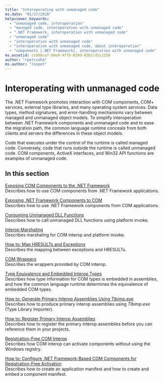 ```yaml
---
title: "Interoperating with unmanaged code"
ms.date: "01/17/2018"
helpviewer_keywords: 
  - "unmanaged code, interoperation"
  - "managed code, interoperation with unmanaged code"
  - ".NET Framework, interoperation with unmanaged code"
  - "unmanaged code"
  - "interoperation with unmanaged code"
  - "interoperation with unmanaged code, about interoperation"
  - "components [.NET Framework], interoperation with unmanaged code"
ms.assetid: ccb68ce7-b0e9-4ffb-839d-03b1cd2c1258
author: "rpetrusha"
ms.author: "ronpet"
---
```

# Interoperating with unmanaged code

The .NET Framework promotes interaction with COM components, COM+ services, external type libraries, and many operating system services. Data types, method signatures, and error-handling mechanisms vary between managed and unmanaged object models. To simplify interoperation between .NET Framework components and unmanaged code and to ease the migration path, the common language runtime conceals from both clients and servers the differences in these object models.

Code that executes under the control of the runtime is called managed code. Conversely, code that runs outside the runtime is called unmanaged code. COM components, ActiveX interfaces, and Win32 API functions are examples of unmanaged code.

## In this section

[Exposing COM Components to the .NET Framework](exposing-com-components.md)  
Describes how to use COM components from .NET Framework applications.

[Exposing .NET Framework Components to COM](exposing-dotnet-components-to-com.md)  
Describes how to use .NET Framework components from COM applications.

[Consuming Unmanaged DLL Functions](consuming-unmanaged-dll-functions.md)  
Describes how to call unmanaged DLL functions using platform invoke.

[Interop Marshaling](interop-marshaling.md)  
Describes marshaling for COM interop and platform invoke.

[How to: Map HRESULTs and Exceptions](how-to-map-hresults-and-exceptions.md)  
Describes the mapping between exceptions and HRESULTs.

[COM Wrappers](com-wrappers.md)  
Describes the wrappers provided by COM interop.

[Type Equivalence and Embedded Interop Types](type-equivalence-and-embedded-interop-types.md)  
Describes how type information for COM types is embedded in assemblies, and how the common language runtime determines the equivalence of embedded COM types.

[How to: Generate Primary Interop Assemblies Using Tlbimp.exe](how-to-generate-primary-interop-assemblies-using-tlbimp-exe.md)  
Describes how to produce primary interop assemblies using *Tlbimp.exe* (Type Library Importer).

[How to: Register Primary Interop Assemblies](how-to-register-primary-interop-assemblies.md)  
Describes how to register the primary interop assemblies before you can reference them in your projects.

[Registration-Free COM Interop](registration-free-com-interop.md)  
Describes how COM interop can activate components without using the Windows registry.

[How to: Configure .NET Framework-Based COM Components for Registration-Free Activation](configure-net-framework-based-com-components-for-reg.md)  
Describes how to create an application manifest and how to create and embed a component manifest.
